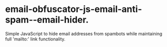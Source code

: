 # email-obfuscator-js-email-anti-spam--email-hider.
Simple JavaScript to hide email addresses from spambots while maintaining full 'mailto:' link functionality.
